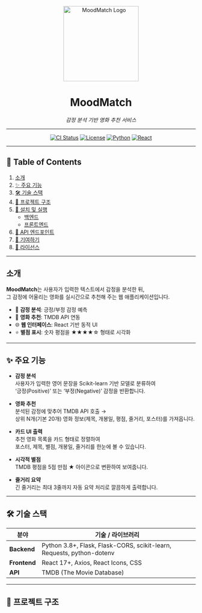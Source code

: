 <!-- prettier-ignore-start -->
<p align="center">
  <img src="https://raw.githubusercontent.com/yourusername/moodmatch/main/docs/logo.png" alt="MoodMatch Logo" width="200"/>
</p>
<h1 align="center">MoodMatch</h1>
<p align="center">
  <em>감정 분석 기반 영화 추천 서비스</em>
</p>
<!-- prettier-ignore-end -->

---

<p align="center">
  <a href="https://github.com/yourusername/moodmatch/actions"><img src="https://img.shields.io/github/actions/workflow/status/yourusername/moodmatch/ci.yml?branch=main" alt="CI Status"></a>
  <a href="https://github.com/yourusername/moodmatch/blob/main/LICENSE"><img src="https://img.shields.io/github/license/yourusername/moodmatch" alt="License"></a>
  <a href="https://www.python.org/downloads/"><img src="https://img.shields.io/badge/python-3.8%2B-blue" alt="Python"></a>
  <a href="https://reactjs.org/"><img src="https://img.shields.io/badge/react-17%2B-blue" alt="React"></a>
</p>

---

## 📖 Table of Contents

1. [소개](#소개)  
2. [✨ 주요 기능](#-주요-기능)  
3. [🛠 기술 스택](#-기술-스택)  
4. [📂 프로젝트 구조](#-프로젝트-구조)  
5. [🚀 설치 및 실행](#-설치-및-실행)  
   - [백엔드](#백엔드)  
   - [프론트엔드](#프론트엔드)  
6. [📝 API 엔드포인트](#-api-엔드포인트)  
7. [🤝 기여하기](#-기여하기)  
8. [📝 라이선스](#-라이선스)  

---

## 소개

**MoodMatch**는 사용자가 입력한 텍스트에서 감정을 분석한 뒤,  
그 감정에 어울리는 영화를 실시간으로 추천해 주는 웹 애플리케이션입니다.  

- 🧠 **감정 분석**: 긍정/부정 감정 예측  
- 🎥 **영화 추천**: TMDB API 연동  
- 🌐 **웹 인터페이스**: React 기반 동적 UI  
- ⭐ **별점 표시**: 숫자 평점을 ★★★★☆ 형태로 시각화  

---

## ✨ 주요 기능

- **감정 분석**  
  사용자가 입력한 영어 문장을 Scikit-learn 기반 모델로 분류하여  
  ‘긍정(Positive)’ 또는 ‘부정(Negative)’ 감정을 반환합니다.

- **영화 추천**  
  분석된 감정에 맞추어 TMDB API 호출 →  
  상위 N개(기본 20개) 영화 정보(제목, 개봉일, 평점, 줄거리, 포스터)를 가져옵니다.

- **카드 UI 출력**  
  추천 영화 목록을 카드 형태로 정렬하여  
  포스터, 제목, 별점, 개봉일, 줄거리를 한눈에 볼 수 있습니다.

- **시각적 별점**  
  TMDB 평점을 5점 만점 ★ 아이콘으로 변환하여 보여줍니다.

- **줄거리 요약**  
  긴 줄거리는 최대 3줄까지 자동 요약 처리로 깔끔하게 출력합니다.

---

## 🛠 기술 스택

| 분야       | 기술 / 라이브러리                      |
| ---------- | -------------------------------------- |
| **Backend**  | Python 3.8+, Flask, Flask-CORS, scikit-learn, Requests, python-dotenv |
| **Frontend** | React 17+, Axios, React Icons, CSS     |
| **API**      | TMDB (The Movie Database)             |

---

## 📂 프로젝트 구조
```
